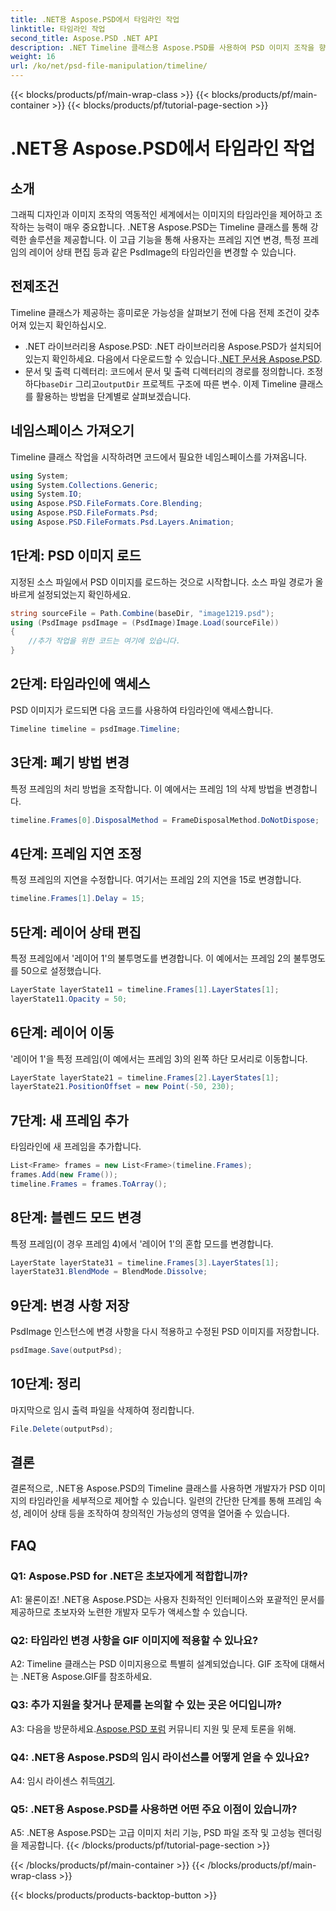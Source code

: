 ```yaml
---
title: .NET용 Aspose.PSD에서 타임라인 작업
linktitle: 타임라인 작업
second_title: Aspose.PSD .NET API
description: .NET Timeline 클래스용 Aspose.PSD를 사용하여 PSD 이미지 조작을 향상시킵니다. 프레임 속성, 레이어 상태를 제어하고 창의적인 가능성을 손쉽게 활용하세요.
weight: 16
url: /ko/net/psd-file-manipulation/timeline/
---
```


{{< blocks/products/pf/main-wrap-class >}}
{{< blocks/products/pf/main-container >}}
{{< blocks/products/pf/tutorial-page-section >}}

# .NET용 Aspose.PSD에서 타임라인 작업

## 소개
그래픽 디자인과 이미지 조작의 역동적인 세계에서는 이미지의 타임라인을 제어하고 조작하는 능력이 매우 중요합니다. .NET용 Aspose.PSD는 Timeline 클래스를 통해 강력한 솔루션을 제공합니다. 이 고급 기능을 통해 사용자는 프레임 지연 변경, 특정 프레임의 레이어 상태 편집 등과 같은 PsdImage의 타임라인을 변경할 수 있습니다.
## 전제조건
Timeline 클래스가 제공하는 흥미로운 가능성을 살펴보기 전에 다음 전제 조건이 갖추어져 있는지 확인하십시오.
-  .NET 라이브러리용 Aspose.PSD: .NET 라이브러리용 Aspose.PSD가 설치되어 있는지 확인하세요. 다음에서 다운로드할 수 있습니다.[.NET 문서용 Aspose.PSD](https://reference.aspose.com/psd/net/).
-  문서 및 출력 디렉터리: 코드에서 문서 및 출력 디렉터리의 경로를 정의합니다. 조정하다`baseDir` 그리고`outputDir` 프로젝트 구조에 따른 변수.
이제 Timeline 클래스를 활용하는 방법을 단계별로 살펴보겠습니다.
## 네임스페이스 가져오기
Timeline 클래스 작업을 시작하려면 코드에서 필요한 네임스페이스를 가져옵니다.
```csharp
using System;
using System.Collections.Generic;
using System.IO;
using Aspose.PSD.FileFormats.Core.Blending;
using Aspose.PSD.FileFormats.Psd;
using Aspose.PSD.FileFormats.Psd.Layers.Animation;
```
## 1단계: PSD 이미지 로드
지정된 소스 파일에서 PSD 이미지를 로드하는 것으로 시작합니다. 소스 파일 경로가 올바르게 설정되었는지 확인하세요.
```csharp
string sourceFile = Path.Combine(baseDir, "image1219.psd");
using (PsdImage psdImage = (PsdImage)Image.Load(sourceFile))
{
    //추가 작업을 위한 코드는 여기에 있습니다.
}
```
## 2단계: 타임라인에 액세스
PSD 이미지가 로드되면 다음 코드를 사용하여 타임라인에 액세스합니다.
```csharp
Timeline timeline = psdImage.Timeline;
```
## 3단계: 폐기 방법 변경
특정 프레임의 처리 방법을 조작합니다. 이 예에서는 프레임 1의 삭제 방법을 변경합니다.
```csharp
timeline.Frames[0].DisposalMethod = FrameDisposalMethod.DoNotDispose;
```
## 4단계: 프레임 지연 조정
특정 프레임의 지연을 수정합니다. 여기서는 프레임 2의 지연을 15로 변경합니다.
```csharp
timeline.Frames[1].Delay = 15;
```
## 5단계: 레이어 상태 편집
특정 프레임에서 '레이어 1'의 불투명도를 변경합니다. 이 예에서는 프레임 2의 불투명도를 50으로 설정했습니다.
```csharp
LayerState layerState11 = timeline.Frames[1].LayerStates[1];
layerState11.Opacity = 50;
```
## 6단계: 레이어 이동
'레이어 1'을 특정 프레임(이 예에서는 프레임 3)의 왼쪽 하단 모서리로 이동합니다.
```csharp
LayerState layerState21 = timeline.Frames[2].LayerStates[1];
layerState21.PositionOffset = new Point(-50, 230);
```
## 7단계: 새 프레임 추가
타임라인에 새 프레임을 추가합니다.
```csharp
List<Frame> frames = new List<Frame>(timeline.Frames);
frames.Add(new Frame());
timeline.Frames = frames.ToArray();
```
## 8단계: 블렌드 모드 변경
특정 프레임(이 경우 프레임 4)에서 '레이어 1'의 혼합 모드를 변경합니다.
```csharp
LayerState layerState31 = timeline.Frames[3].LayerStates[1];
layerState31.BlendMode = BlendMode.Dissolve;
```
## 9단계: 변경 사항 저장
PsdImage 인스턴스에 변경 사항을 다시 적용하고 수정된 PSD 이미지를 저장합니다.
```csharp
psdImage.Save(outputPsd);
```
## 10단계: 정리
마지막으로 임시 출력 파일을 삭제하여 정리합니다.
```csharp
File.Delete(outputPsd);
```
## 결론

결론적으로, .NET용 Aspose.PSD의 Timeline 클래스를 사용하면 개발자가 PSD 이미지의 타임라인을 세부적으로 제어할 수 있습니다. 일련의 간단한 단계를 통해 프레임 속성, 레이어 상태 등을 조작하여 창의적인 가능성의 영역을 열어줄 수 있습니다.

## FAQ

### Q1: Aspose.PSD for .NET은 초보자에게 적합합니까?

A1: 물론이죠! .NET용 Aspose.PSD는 사용자 친화적인 인터페이스와 포괄적인 문서를 제공하므로 초보자와 노련한 개발자 모두가 액세스할 수 있습니다.

### Q2: 타임라인 변경 사항을 GIF 이미지에 적용할 수 있나요?

A2: Timeline 클래스는 PSD 이미지용으로 특별히 설계되었습니다. GIF 조작에 대해서는 .NET용 Aspose.GIF를 참조하세요.

### Q3: 추가 지원을 찾거나 문제를 논의할 수 있는 곳은 어디입니까?

 A3: 다음을 방문하세요.[Aspose.PSD 포럼](https://forum.aspose.com/c/psd/34) 커뮤니티 지원 및 문제 토론을 위해.

### Q4: .NET용 Aspose.PSD의 임시 라이선스를 어떻게 얻을 수 있나요?

 A4: 임시 라이센스 취득[여기](https://purchase.aspose.com/temporary-license/).

### Q5: .NET용 Aspose.PSD를 사용하면 어떤 주요 이점이 있습니까?

A5: .NET용 Aspose.PSD는 고급 이미지 처리 기능, PSD 파일 조작 및 고성능 렌더링을 제공합니다.
{{< /blocks/products/pf/tutorial-page-section >}}

{{< /blocks/products/pf/main-container >}}
{{< /blocks/products/pf/main-wrap-class >}}

{{< blocks/products/products-backtop-button >}}

